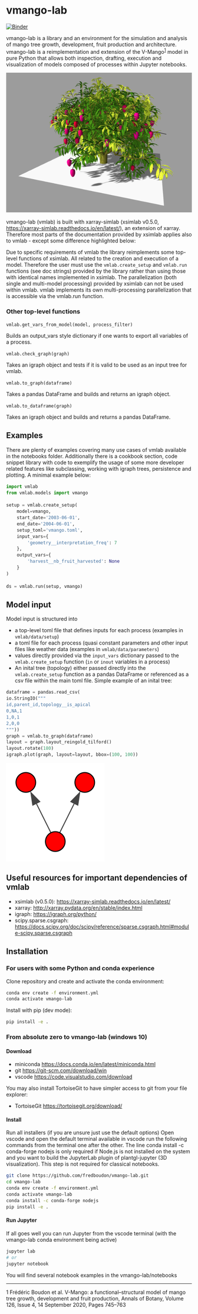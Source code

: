 # vmango-lab

[![Binder](https://mybinder.org/badge_logo.svg)](https://mybinder.org/v2/gh/jvail/vmango-lab/main?filepath=notebooks/vmango.ipynb)

vmango-lab is a library and an environment for the simulation and analysis of mango tree growth, development, fruit production and architecture. vmango-lab is a reimplementation and extension of the V-Mango<sup>[1](#Boudon_2020)</sup> model in pure Python that allows both inspection, drafting, execution and visualization of models composed of processes within Jupyter notebooks.

![Mango Tree](doc/img/mango-tree.png)

vmango-lab (vmlab) is built with xarray-simlab (xsimlab v0.5.0, https://xarray-simlab.readthedocs.io/en/latest/), an extension of xarray. Therefore most parts of the documentation provided by xsimlab applies also to vmlab  - except some difference highlighted below:

Due to specific requirements of vmlab the library reimplements some top-level functions of xsimlab. All related to the creation and execution of a model. Therefore the user must use the `vmlab.create_setup` and `vmlab.run` functions (see doc strings) provided by the library rather than using those with identical names implemented in xsimlab.
The parallelization (both single and multi-model processing) provided by xsimlab can not be used within vmlab. vmlab implements its own multi-processing parallelization that is accessible via the vmlab.run function.

### Other top-level functions

`vmlab.get_vars_from_model(model, process_filter)`

Builds an output_vars style dictionary if one wants to export all variables of a process.

`vmlab.check_graph(graph)`

Takes an igraph object and tests if it is valid to be used as an input tree for vmlab.

`vmlab.to_graph(dataframe)`

Takes a pandas DataFrame and builds and returns an igraph object.

`vmlab.to_dataframe(graph)`

Takes an igraph object and builds and returns a pandas DataFrame.

## Examples

There are plenty of examples covering many use cases of vmlab available in the notebooks folder. Additionally there is a cookbook section, code snippet library with code to exemplify the usage of some more developer related features like subclassing, working with igraph trees, persistence and plotting. A minimal example below:

```python
import vmlab
from vmlab.models import vmango

setup = vmlab.create_setup(
    model=vmango,
    start_date='2003-06-01',
    end_date='2004-06-01',
    setup_toml='vmango.toml',
    input_vars={
        'geometry__interpretation_freq': 7
    },
    output_vars={
        'harvest__nb_fruit_harvested': None
    }
)

ds = vmlab.run(setup, vmango)

```

## Model input

Model input is structured into
- a top-level toml file that defines inputs for each process (examples in `vmlab/data/setup`)
- a toml file for each process (quasi constant parameters and other input files like weather data (examples in `vmlab/data/parameters`)
- values directly provided via the `input_vars` dictionary passed to the `vmlab.create_setup` function (`in` or `inout` variables in a process)
- An inital tree (topology) either passed directly into the `vmlab.create_setup` function as a pandas DataFrame or referenced as a csv file within the main toml file. Simple example of an inital tree:

```python
dataframe = pandas.read_csv(
io.StringIO("""
id,parent_id,topology__is_apical
0,NA,1
1,0,1
2,0,0
"""))
graph = vmlab.to_graph(dataframe)
layout = graph.layout_reingold_tilford()
layout.rotate(180)
igraph.plot(graph, layout=layout, bbox=(100, 100))
```

![Mango Tree](doc/img/simple-tree-graph.svg)

## Useful resources for important dependencies of vmlab

- xsimlab (v0.5.0): https://xarray-simlab.readthedocs.io/en/latest/
- xarray: http://xarray.pydata.org/en/stable/index.html
- igraph: https://igraph.org/python/
- scipy.sparse.csgraph: https://docs.scipy.org/doc/scipy/reference/sparse.csgraph.html#module-scipy.sparse.csgraph

## Installation

### For users with some Python and conda experience

Clone repository and create and activate the conda environment:

```bash
conda env create -f environment.yml
conda activate vmango-lab
```

Install with pip (dev mode):

```bash
pip install -e .
```

### From absolute zero to vmango-lab (windows 10)

#### Download

- miniconda https://docs.conda.io/en/latest/miniconda.html
- git https://git-scm.com/download/win
- vscode https://code.visualstudio.com/download

You may also install TortoiseGit to have simpler access to git from your file explorer:

- TortoiseGit https://tortoisegit.org/download/


#### Install

Run all installers (if you are unsure just use the default options)
Open vscode and open the default terminal available in vscode
run the following commands from the terminal one after the other. The line conda install -c conda-forge nodejs is only required if Node.js is not installed on the system and you want to build the JupyterLab plugin of plantgl-jupyter (3D visualization). This step is not required for classical notebooks.

```bash
git clone https://github.com/fredboudon/vmango-lab.git
cd vmango-lab
conda env create -f environment.yml
conda activate vmango-lab
conda install -c conda-forge nodejs
pip install -e .
```

#### Run Jupyter

If all goes well you can run Jupyter from the vscode terminal (with the vmango-lab conda environment being active)

```bash
jupyter lab
# or
jupyter notebook
```

You will find several notebook examples in the vmango-lab/notebooks

---
<a name="Boudon_2020">1</a> Frédéric Boudon et al. V-Mango: a functional–structural model of mango tree growth, development and fruit production, Annals of Botany, Volume 126, Issue 4, 14 September 2020, Pages 745–763
